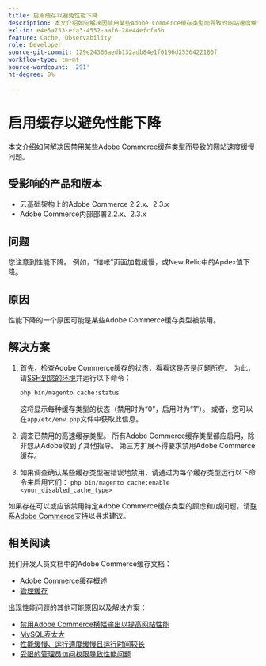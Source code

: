 ```yaml
---
title: 启用缓存以避免性能下降
description: 本文介绍如何解决因禁用某些Adobe Commerce缓存类型而导致的网站速度缓慢问题。
exl-id: e4e5a753-efa3-4552-aaf6-28e44efcfa5b
feature: Cache, Observability
role: Developer
source-git-commit: 129e24366aedb132adb84e1f0196d2536422180f
workflow-type: tm+mt
source-wordcount: '291'
ht-degree: 0%

---
```


# 启用缓存以避免性能下降

本文介绍如何解决因禁用某些Adobe Commerce缓存类型而导致的网站速度缓慢问题。

## 受影响的产品和版本

* 云基础架构上的Adobe Commerce 2.2.x、2.3.x
* Adobe Commerce内部部署2.2.x、2.3.x

## 问题

您注意到性能下降。 例如，“结帐”页面加载缓慢，或New Relic中的Apdex值下降。

## 原因

性能下降的一个原因可能是某些Adobe Commerce缓存类型被禁用。

## 解决方案

1. 首先，检查Adobe Commerce缓存的状态，看看这是否是问题所在。 为此，请[SSH到您的环境](https://experienceleague.adobe.com/en/docs/commerce-cloud-service/user-guide/develop/secure-connections#ssh)并运行以下命令：

   ```bash
   php bin/magento cache:status
   ```

   这将显示每种缓存类型的状态（禁用时为“0”，启用时为“1”）。 或者，您可以在`app/etc/env.php`文件中获取此信息。

1. 调查已禁用的高速缓存类型。 所有Adobe Commerce缓存类型都应启用，除非您从Adobe收到了其他指导。 第三方扩展不得要求禁用Adobe Commerce缓存。
1. 如果调查确认某些缓存类型被错误地禁用，请通过为每个缓存类型运行以下命令来启用它们： `php bin/magento cache:enable <your_disabled_cache_type>`

如果存在可以或应该禁用特定Adobe Commerce缓存类型的顾虑和/或问题，请[联系Adobe Commerce支持](/help/help-center-guide/help-center/magento-help-center-user-guide.md#submit-ticket)以寻求建议。

## 相关阅读

我们开发人员文档中的Adobe Commerce缓存文档：

* [Adobe Commerce缓存概述](https://developer.adobe.com/commerce/frontend-core/guide/caching/)
* [管理缓存](https://experienceleague.adobe.com/en/docs/commerce-operations/configuration-guide/cli/manage-cache)

出现性能问题的其他可能原因以及解决方案：

* [禁用Adobe Commerce横幅输出以提高网站性能](/help/troubleshooting/miscellaneous/disable-magento-banner-output-to-improve-site-performance.md)
* [MySQL表太大](https://experienceleague.adobe.com/en/docs/experience-cloud-kcs/kbarticles/ka-26945)
* [性能缓慢、运行速度缓慢且运行时间较长](/help/troubleshooting/miscellaneous/slow-performance-slow-and-long-running-crons.md)
* [受限的管理员访问权限导致性能问题](/help/troubleshooting/miscellaneous/restricted-admin-access-causing-performance-issues.md)

